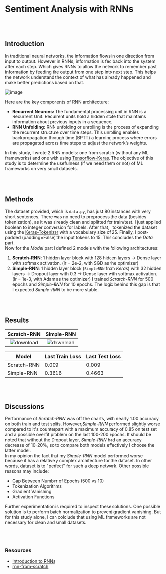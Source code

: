 # Sentiment Analysis with RNNs

<br/>
<br/>

## Introduction
In traditional neural networks, the information flows in one direction from input to output. However in RNNs, information is fed back into the system after each step. Which gives RNNs to allow the network to remember past information by feeding the output from one step into next step. This helps the network understand the context of what has already happened and make better predictions based on that. <br/>

![image](https://github.com/user-attachments/assets/573df663-5b47-4b1d-af16-9bddb1f054c0)

Here are the key components of RNN architecture:
- **Recurrent Neurons:** The fundamental processing unit in RNN is a Recurrent Unit. Recurrent units hold a hidden state that maintains information about previous inputs in a sequence. 
- **RNN Unfolding:** RNN unfolding or unrolling is the process of expanding the recurrent structure over time steps. This unrolling enables backpropagation through time (BPTT) a learning process where errors are propagated across time steps to adjust the network’s weights.

In this study, I wrote 2 RNN models: one from scratch (without any ML frameworks) and one with using [Tensorflow-Keras](https://www.tensorflow.org/guide/keras). The objective of this study is to determine the usefulness (if we need them or not) of ML frameworks on very small datasets.

<br/>
<br/>

## Methods
The dataset provided, which is `data.py`, has just 80 instances with very short sentences. There was no need to preprocess the data (besides tokenization), as it was already clean and splitted for train/test. I just applied boolean to integer conversion for labels. After that, I tokenized the dataset using the [Keras-Tokenizer](https://www.tensorflow.org/api_docs/python/tf/keras/preprocessing/text/Tokenizer) with a vocabulary size of 25.
Finally, I post-padded (padding=False) the input tokens to 15. This concludes the _Data_ part. <br/>
Now for the _Model_ part I defined 2 models with the following architectures:
1) **Scratch-RNN**: 1 hidden layer block with 128 hidden layers -> Dense layer with softmax activation. (lr = 2e-2, with SGD as the optimizer)
2) **Simple-RNN**: 1 hidden layer block (`SimpleRNN` from _Keras_) with 32 hidden layers -> Dropout layer with 0.3 -> Dense layer with softmax activation. (lr = 1e-3, with Adam as the optimizer)
I trained _Scratch-RNN_ for 500 epochs and _Simple-RNN_ for 10 epochs. The logic behind this gap is that I expected _Simple-RNN_ to be more stable.

<br/>
<br/>

## Results
Scratch-RNN    | Simple-RNN
:-------------------------:|:-------------------------:
![download](https://github.com/user-attachments/assets/04291961-d272-4a93-9f52-37c5537cb818) | ![download](https://github.com/user-attachments/assets/506cff4d-b2bd-4706-a7a3-aa3864b9711d)

| Model | Last Train Loss | Last Test Loss |
|--|--|--|
| Scratch-RNN | 0.009 | 0.009 
| Simple-RNN | 0.3616 | 0.4663 

<br/>
<br/>

## Discussions
Performance of _Scratch-RNN_ was off the charts, with nearly 1.00 accuracy on both train and test splits. However,_Simple-RNN_ performed slightly worse compared to it's counterpart with a maximum accuracy of 0.85 on test set and a possible overfit problem on the last 100-200 epochs. It should be noted that without the Dropout layer, _Simple-RNN_ had an accuracy decrease of 10-20%, so to compare both models effectively I choose the latter model. <br/>
In my opinion the fact that my _Simple-RNN_ model performed worse because it has a relatively complex architecture for the dataset. In other words, dataset is to "perfect" for such a deep network. Other possible reasons may include:
- Gap Between Number of Epochs (500 vs 10)
- Tokenization Algorithms
- Gradient Vanishing
- Activation Functions

Further experimentation is required to inspect these solutions. One possible solution is to perform batch normalization to prevent gradient vanishing. But for this study alone, I can colclude that using ML frameworks are not necessary for clean and small datasets.

<br/>
<br/>

### Resources
- [Introduction to RNNs](https://www.geeksforgeeks.org/introduction-to-recurrent-neural-network/)
- [rnn-from-scratch](https://github.com/vzhou842/rnn-from-scratch)
